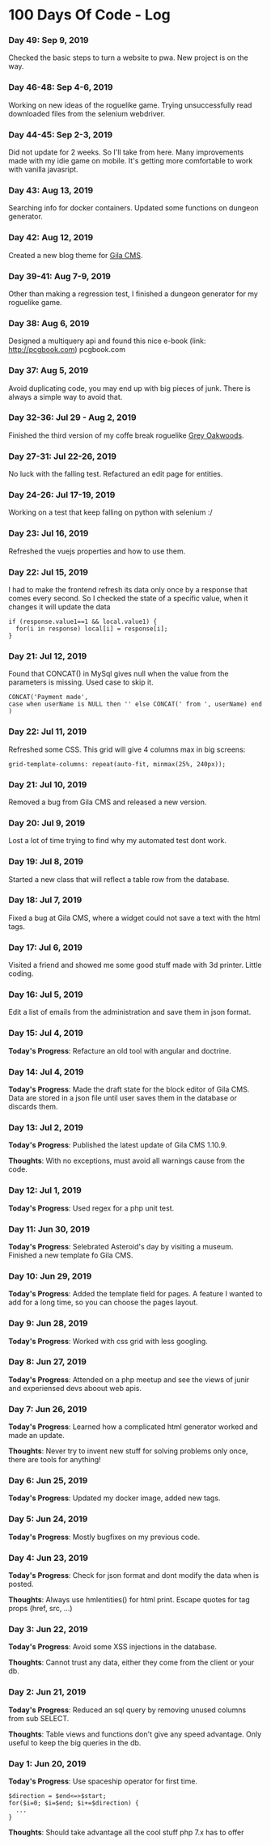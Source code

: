 # 100 Days Of Code - Log

### Day 49: Sep 9, 2019
Checked the basic steps to turn a website to pwa. New project is on the way.

### Day 46-48: Sep 4-6, 2019
Working on new ideas of the roguelike game. Trying unsuccessfully read downloaded files from the selenium webdriver.

### Day 44-45: Sep 2-3, 2019
Did not update for 2 weeks. So I'll take from here. Many improvements made with my idie game on mobile. It's getting more comfortable to work with vanilla javasript.

### Day 43: Aug 13, 2019
Searching info for docker containers. Updated some functions on dungeon generator.

### Day 42: Aug 12, 2019
Created a new blog theme for [Gila CMS](https://github.com/gilacms/gila).

### Day 39-41: Aug 7-9, 2019
Other than making a regression test, I finished a dungeon generator for my roguelike game.

### Day 38: Aug 6, 2019
Designed a multiquery api and found this nice e-book (link: http://pcgbook.com) pcgbook.com

### Day 37: Aug 5, 2019
Avoid duplicating code, you may end up with big pieces of junk. There is always a simple way to avoid that.

### Day 32-36: Jul 29 - Aug 2, 2019

Finished the third version of my coffe break roguelike [Grey Oakwoods](https://vzuburlis.itch.io/grey-oakwoods).

### Day 27-31: Jul 22-26, 2019

No luck with the falling test. Refactured an edit page for entities.

### Day 24-26: Jul 17-19, 2019

Working on a test that keep falling on python with selenium :/

### Day 23: Jul 16, 2019

Refreshed the vuejs properties and how to use them.

### Day 22: Jul 15, 2019

I had to make the frontend refresh its data only once by a response that comes every second. So I checked the state of a specific value, when it changes it will update the data
```
if (response.value1==1 && local.value1) {
  for(i in response) local[i] = response[i];
}
```

### Day 21: Jul 12, 2019

Found that CONCAT() in MySql gives null when the value from the parameters is missing. Used case to skip it.
```
CONCAT('Payment made',
case when userName is NULL then '' else CONCAT(' from ', userName) end
)
```

### Day 22: Jul 11, 2019

Refreshed some CSS. This grid will give 4 columns max in big screens:
```
grid-template-columns: repeat(auto-fit, minmax(25%, 240px));
```

### Day 21: Jul 10, 2019

Removed a bug from Gila CMS and released a new version.

### Day 20: Jul 9, 2019

Lost a lot of time trying to find why my automated test dont work.

### Day 19: Jul 8, 2019

Started a new class that will reflect a table row from the database.

### Day 18: Jul 7, 2019

Fixed a bug at Gila CMS, where a widget could not save a text with the html tags.

### Day 17: Jul 6, 2019

Visited a friend and showed me some good stuff made with 3d printer. Little coding.

### Day 16: Jul 5, 2019

Edit a list of emails from the administration and save them in json format.

### Day 15: Jul 4, 2019

**Today's Progress**: Refacture an old tool with angular and doctrine.

### Day 14: Jul 4, 2019

**Today's Progress**: Made the draft state for the block editor of Gila CMS. Data are stored in a json file until user saves them in the database or discards them.

### Day 13: Jul 2, 2019

**Today's Progress**: Published the latest update of Gila CMS 1.10.9. 

**Thoughts**: With no exceptions, must avoid all warnings cause from the code.

### Day 12: Jul 1, 2019

**Today's Progress**: Used regex for a php unit test.

### Day 11: Jun 30, 2019

**Today's Progress**: Selebrated Asteroid's day by visiting a museum. Finished a new template fo Gila CMS.

### Day 10: Jun 29, 2019

**Today's Progress**: Added the template field for pages. A feature I wanted to add for a long time, so you can choose the pages layout.

### Day 9: Jun 28, 2019

**Today's Progress**: Worked with css grid with less googling.

### Day 8: Jun 27, 2019

**Today's Progress**: Attended on a php meetup and see the views of junir and experiensed devs aboout web apis.

### Day 7: Jun 26, 2019

**Today's Progress**: Learned how a complicated html generator worked and made an update.

**Thoughts**: Never try to invent new stuff for solving problems only once, there are tools for anything!

### Day 6: Jun 25, 2019

**Today's Progress**: Updated my docker image, added new tags.

### Day 5: Jun 24, 2019

**Today's Progress**: Mostly bugfixes on my previous code.

### Day 4: Jun 23, 2019

**Today's Progress**: Check for json format and dont modify the data when is posted.

**Thoughts**: Always use hmlentities() for html print. Escape quotes for tag props (href, src, ...)

### Day 3: Jun 22, 2019

**Today's Progress**: Avoid some XSS injections in the database.

**Thoughts**: Cannot trust any data, either they come from the client or your db.

### Day 2: Jun 21, 2019

**Today's Progress**: Reduced an sql query by removing unused columns from sub SELECT.

**Thoughts**: Table views and functions don't give any speed advantage. Only useful to keep the big queries in the db.

### Day 1: Jun 20, 2019

**Today's Progress**: Use spaceship operator for first time.
```
$direction = $end<=>$start;
for($i=0; $i=$end; $i+=$direction) {
  ...
}
```
**Thoughts**: Should take advantage all the cool stuff php 7.x has to offer
